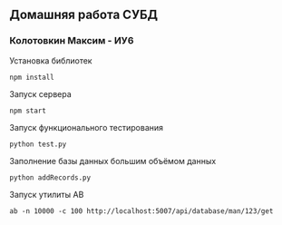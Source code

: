 ## Домашняя работа СУБД

### Колотовкин Максим - ИУ6

Установка библиотек

```
npm install
```

Запуск сервера

```
npm start
```

Запуск функционального тестирования

```
python test.py
```

Заполнение базы данных большим объёмом данных

```
python addRecords.py
```

Запуск утилиты AB

```
ab -n 10000 -c 100 http://localhost:5007/api/database/man/123/get
```

